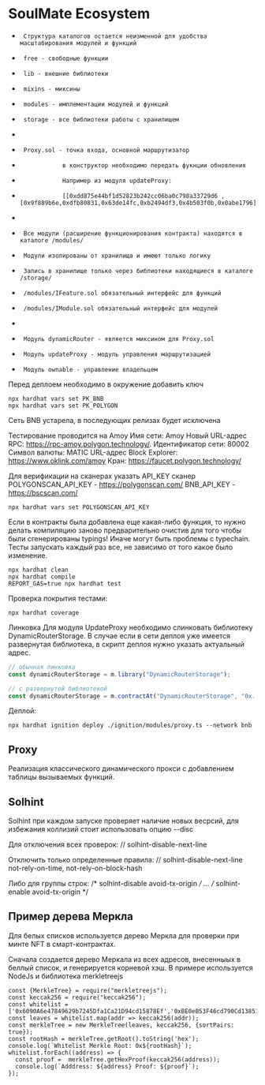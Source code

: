 # SoulMate Ecosystem
 -      Структура каталогов остается неизменной для удобства масштабирования модулей и функций
 -      free - свободные функции
 -      lib - внешние библиотеки
 -      mixins - миксины
 -      modules - имплементации модулей и функций
 -      storage - все библиотеки работы с хранилищем
 -      
 -      Proxy.sol - точка входа, основной маршрутизатор
 -                 в конструктор необходимо передать фукнции обновления
 -                 Например из модуля updateProxy:
 -                 [[0xdd875e44bf1d52823b242cc06ba0c798a33729d6 ,[0x9f889b6e,0xdfb80831,0x63de14fc,0xb2494df3,0x4b503f0b,0x0abe1796]]] 
 -      
 -      Все модули (расширение функционирования контракта) находятся в каталоге /modules/
 -      Модули изолированы от хранилища и имеют только логику
 -      Запись в хранилище только через библиотеки находящиеся в каталоге /storage/
 -      /modules/IFeature.sol обязательный интерфейс для функций
 -      /modules/IModule.sol обязательный интерфейс для модулей     
 -      
 -      Модуль dynamicRouter - является миксином для Proxy.sol 
 -      Модуль updateProxy - модуль управления маршрутизацией 
 -      Модуль ownable - управление владельцем

Перед деплоем необходимо в окружение добавить ключ

```shell
npx hardhat vars set PK_BNB 
npx hardhat vars set PK_POLYGON
```
Сеть BNB устарела, в последующих релизах будет исключена

Тестирование проводится на Amoy
Имя сети: Amoy
Новый URL-адрес RPC: https://rpc-amoy.polygon.technology/.
Идентификатор сети: 80002
Символ валюты: MATIC
URL-адрес Block Explorer: https://www.oklink.com/amoy
Кран: https://faucet.polygon.technology/


Для верификации на сканерах указать API_KEY сканер 
POLYGONSCAN_API_KEY - https://polygonscan.com/
BNB_API_KEY - https://bscscan.com/

```shell
npx hardhat vars set POLYGONSCAN_API_KEY
```

Если в контракты была добавлена еще какая-либо функция, то нужно делать компиляцию заново предварительно очистив для того чтобы были сгенерированы typings! Иначе могут быть проблемы с typechain.
Тесты запускать каждый раз все, не зависимо от того какое было изменение.

```shell
npx hardhat clean
npx hardhat compile
REPORT_GAS=true npx hardhat test
```

Проверка покрытия тестами:

```shell
npx hardhat coverage
```

Линковка
Для модуля UpdateProxy необходимо слинковать библиотеку DynamicRouterStorage.
В случае если в сети деплоя уже имеется развернутая библиотека, в скрипт деплоя нужно указать актуальный адрес.

```js
// обычная линковка
const dynamicRouterStorage = m.library("DynamicRouterStorage");

// с развернутой библиотекой
const dynamicRouterStorage = m.contractAt("DynamicRouterStorage", "0x...");
```

Деплой:

```shell
npx hardhat ignition deploy ./ignition/modules/proxy.ts --network bnb
```

## Proxy
Реализация классического динамического прокси с добавлением таблицы вызываемых функций.

## Solhint
Solhint при каждом запуске проверяет наличие новых весрсий, для избежания коллизий стоит использовать опцию --disc

Для отключения всех проверок:
// solhint-disable-next-line

Отключить только определенные правила:
// solhint-disable-next-line not-rely-on-time, not-rely-on-block-hash

Либо для группы строк:
/* solhint-disable avoid-tx-origin */
...
/* solhint-enable avoid-tx-origin */


## Пример дерева Меркла 
Для белых списков используется дерево Меркла для проверки при минте NFT в смарт-контрактах.

Сначала создается дерево Меркала из всех адресов, внесенныых в беллый список, и генерируется корневой хэш.
В примере используется NodeJs и библиотека merkletreejs

```shell
const {MerkleTree} = require("merkletreejs");
const keccak256 = require("keccak256");
const whitelist = ['0x6090A6e47849629b7245Dfa1Ca21D94cd15878Ef','0xBE0eB53F46cd790Cd13851d5EFf43D12404d33E8'];
const leaves = whitelist.map(addr => keccak256(addr));
const merkleTree = new MerkleTree(leaves, keccak256, {sortPairs: true});
const rootHash = merkleTree.getRoot().toString('hex');
console.log(`Whitelist Merkle Root: 0x${rootHash}`);
whitelist.forEach((address) => {
  const proof =  merkleTree.getHexProof(keccak256(address));
  console.log(`Adddress: ${address} Proof: ${proof}`);
});
```
